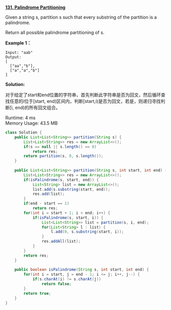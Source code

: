 **[131. Palindrome Partitioning](https://leetcode.com/problems/palindrome-partitioning/)**

Given a string s, partition s such that every substring of the partition is a palindrome.

Return all possible palindrome partitioning of s.

**Example 1：**

```
Input: "aab"
Output:
[
  ["aa","b"],
  ["a","a","b"]
]

```



**Solution:**

对于给定了start和end位置的字符串，首先判断此字符串是否为回文，然后循环查找任意的i位于[start, end)区间内，判断[start,i)是否为回文，若是，则递归寻找判断[i, end)的所有回文组合。

Runtime: 4 ms<br/>
Memory Usage: 43.5 MB

```java
class Solution {
    public List<List<String>> partition(String s) {
        List<List<String>> res = new ArrayList<>();
        if(s == null || s.length() == 0)
            return res;
        return partition(s, 0, s.length());
    }
    
    public List<List<String>> partition(String s, int start, int end) {
        List<List<String>> res = new ArrayList<>();
        if(isPalindrome(s, start, end)) {
            List<String> list = new ArrayList<>();
            list.add(s.substring(start, end));
            res.add(list);
        }
        if(end - start == 1)
            return res;
        for(int i = start + 1; i < end; i++) {
            if(isPalindrome(s, start, i)) {
                List<List<String>> list = partition(s, i, end);
                for(List<String> l : list) {
                    l.add(0, s.substring(start, i));
                }
                res.addAll(list);
            }
        }
        return res;
    }
    
    public boolean isPalindrome(String s, int start, int end) {
        for(int i = start, j = end - 1; i <= j; i++, j--) {
            if(s.charAt(i) != s.charAt(j))
                return false;
        }
        return true;
    }
}

```


